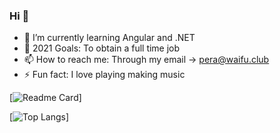 ### Hi 👋

- 🌱 I’m currently learning Angular and .NET
- 🤔 2021 Goals: To obtain a full time job
- 📫 How to reach me: Through my email -> pera@waifu.club
- ⚡ Fun fact: I love playing making music

[![Readme Card](https://github-readme-stats.vercel.app/api/pin/?username=nbapera&repo=github-readme-stats)]


[![Top Langs](https://github-readme-stats.vercel.app/api/top-langs/?username=nbapera)]
